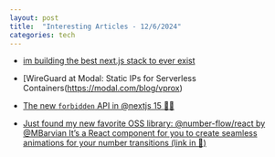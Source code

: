 ```yaml
---
layout: post
title:  "Interesting Articles - 12/6/2024"
categories: tech
---
```


* [im building the best next.js stack to ever exist](https://x.com/joshtriedcoding/status/1864280352761561145?s=43)

* [WireGuard at Modal: Static IPs for Serverless Containers(https://modal.com/blog/vprox)

* [The new `forbidden` API in @nextjs 15 🙅‍♂️](https://x.com/nikelsnik/status/1862458940904116571?s=43)

* [Just found my new favorite OSS library: @​number-flow/react by @MBarvian It’s a React component for you to create seamless animations for your number transitions (link in 🧵)](https://x.com/steventey/status/1862193333550162190?s=43)
